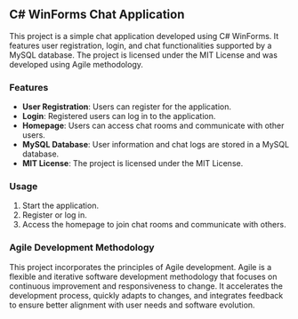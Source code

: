 ## C# WinForms Chat Application

This project is a simple chat application developed using C# WinForms. It features user registration, login, and chat functionalities supported by a MySQL database. The project is licensed under the MIT License and was developed using Agile methodology.

### Features
- **User Registration**: Users can register for the application.
- **Login**: Registered users can log in to the application.
- **Homepage**: Users can access chat rooms and communicate with other users.
- **MySQL Database**: User information and chat logs are stored in a MySQL database.
- **MIT License**: The project is licensed under the MIT License.

### Usage
1. Start the application.
2. Register or log in.
3. Access the homepage to join chat rooms and communicate with others.

### Agile Development Methodology
This project incorporates the principles of Agile development. Agile is a flexible and iterative software development methodology that focuses on continuous improvement and responsiveness to change. It accelerates the development process, quickly adapts to changes, and integrates feedback to ensure better alignment with user needs and software evolution.
